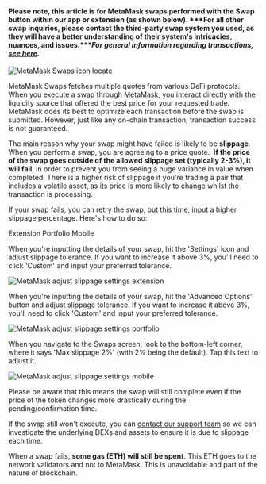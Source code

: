 #### Please note, this article is for MetaMask swaps performed with the Swap button within our app or extension (as shown below). ***For all other swap inquiries, please contact the third-party swap system you used, as they will have a better understanding of their system's intricacies, nuances, and issues.****For general information regarding transactions, [see here](https://support.metamask.io/hc/en-us/articles/4410741657499-User-Guide-Transactions).*


![MetaMask Swaps icon locate](https://support.metamask.io/hc/article_attachments/17036969444763)


MetaMask Swaps fetches multiple quotes from various DeFi protocols. When you execute a swap through MetaMask, you interact directly with the liquidity source that offered the best price for your requested trade. MetaMask does its best to optimize each transaction before the swap is submitted. However, just like any on-chain transaction, transaction success is not guaranteed.


The main reason why your swap might have failed is likely to be **slippage**. When you perform a swap, you are agreeing to a price quote.  I**f the price of the swap goes outside of the allowed slippage set (typically 2-3%), it will fail**, in order to prevent you from seeing a huge variance in value when completed. There is a higher risk of slippage if you're trading a pair that includes a volatile asset, as its price is more likely to change whilst the transaction is processing.


If your swap fails, you can retry the swap, but this time, input a higher slippage percentage. Here's how to do so:




Extension Portfolio Mobile


When you're inputting the details of your swap, hit the 'Settings' icon and adjust slippage tolerance. If you want to increase it above 3%, you'll need to click 'Custom' and input your preferred tolerance.


![MetaMask adjust slippage settings extension](https://support.metamask.io/hc/article_attachments/17036969444891)




When you're inputting the details of your swap, hit the 'Advanced Options' button and adjust slippage tolerance. If you want to increase it above 3%, you'll need to click 'Custom' and input your preferred tolerance.


![MetaMask adjust slippage settings portfolio](https://support.metamask.io/hc/article_attachments/17036956340379)




When you navigate to the Swaps screen, look to the bottom-left corner, where it says 'Max slippage 2%' (with 2% being the default). Tap this text to adjust it.


![MetaMask adjust slippage settings mobile](https://support.metamask.io/hc/article_attachments/17036969445275)




Please be aware that this means the swap will still complete even if the price of the token changes more drastically during the pending/confirmation time.


If the swap still won't execute, you can [contact our support team](https://support.metamask.io/hc/en-us/articles/360058969391) so we can investigate the underlying DEXs and assets to ensure it is due to slippage each time. 


When a swap fails, **some gas (ETH) will still be spent**. This ETH goes to the network validators and not to MetaMask. This is unavoidable and part of the nature of blockchain.

